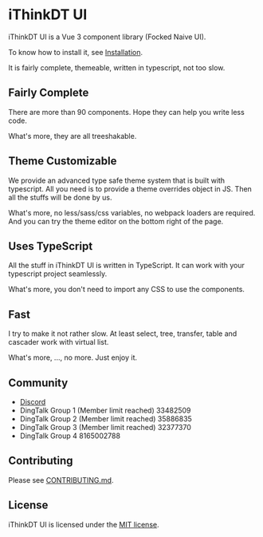 <!--anchor:on-->

# iThinkDT UI

iThinkDT UI is a Vue 3 component library (Focked Naive UI).

To know how to install it, see [Installation](installation).

It is fairly complete, themeable, written in typescript, not too slow.

## Fairly Complete

There are more than 90 components. Hope they can help you write less code.

What's more, they are all treeshakable.

## Theme Customizable

We provide an advanced type safe theme system that is built with typescript. All you need is to provide a theme overrides object in JS. Then all the stuffs will be done by us.

What's more, no less/sass/css variables, no webpack loaders are required. And you can try the theme editor on the bottom right of the page.

## Uses TypeScript

All the stuff in iThinkDT UI is written in TypeScript. It can work with your typescript project seamlessly.

What's more, you don't need to import any CSS to use the components.

## Fast

I try to make it not rather slow. At least select, tree, transfer, table and cascader work with virtual list.

What's more, ..., no more. Just enjoy it.

## Community

- [Discord](https://discord.gg/Pqv7Mev5Dd)
- DingTalk Group 1 (Member limit reached) 33482509
- DingTalk Group 2 (Member limit reached) 35886835
- DingTalk Group 3 (Member limit reached) 32377370
- DingTalk Group 4 8165002788

## Contributing

Please see [CONTRIBUTING.md](https://github.com/liuzw2579/ithinkdt-ui/blob/ithinkdt/CONTRIBUTING.md).

## License

iThinkDT UI is licensed under the [MIT license](https://opensource.org/licenses/MIT).
